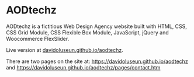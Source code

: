 # AODtechz

AODtechz is a fictitious Web Design Agency website built with HTML, CSS, CSS Grid Module, CSS Flexible Box Module, JavaScript, jQuery and Woocommerce FlexSlider.

Live version at [davidoluseun.github.io/aodtechz](https://davidoluseun.github.io/aodtechz).

There are two pages on the site at:
https://davidoluseun.github.io/aodtechz and
https://davidoluseun.github.io/aodtechz/pages/contact.htm
